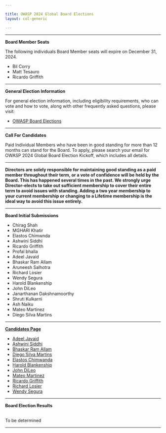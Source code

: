 ```yaml
---

title: OWASP 2024 Global Board Elections
layout: col-generic

---
```


<style>
  table th, table td, table tr {
    padding: 15px;
    border: none;
}
</style>

----

**Board Member Seats**

The following individuals Board Member seats will expire on December 31, 2024.

- Bil Corry
- Matt Tesauro
- Ricardo Griffith 

----

**General Election Information**

For general election information, including eligibility requirements, who can vote and how to vote, along with other frequently asked questions, please visit:

- [OWASP Board Elections](/www-board/elections)

----

**Call For Candidates**

Paid Individual Members who have been in good standing for more than 12 months can stand for the Board. To apply, please search your email for OWASP 2024 Global Board Election Kickoff, which includes all details.


----

**Directors are solely responsible for maintaining good standing as a paid member throughout their term, or a vote of confidence will be held by the Board. This has happened several times in the past. We strongly urge Director-elects to take out sufficient membership to cover their entire term to avoid issues with standing. Adding a two year membership to your current membership or changing to a Lifetime membership is the ideal way to avoid this issue entirely.**


----

**Board Initial Submissions**

- Chirag Shah
- MGHARI Khatir
- Elastos Chimwnda
- Ashwini Siddhi
- Ricardo Griffith
- Profal bhalla
- Adeel Javaid
- Bhaskar Ram Allam
- Aruneesh Salhotra
- Richard Losier
- Wendy Segura
- Harold Blankenship
- John DiLeo
- Janarthanan Dakshnamoorthy
- Shruti Kulkarni
- Ash Naiku
- Mateo Martinez
- Diego Silva Martins



----

**[Candidates Page](https://owasp.org/www-board-candidates/)**

- [Adeel Javaid](www-board-candidates/blob/master/2024/adeel_javaid.md)
- [Ashwini Siddhi](www-board-candidates/blob/master/2024/ashwini_siddhi.md)
- [Bhaskar Ram Allam](www-board-candidates/blob/master/2024/bhaskar_ram_allam.md)
- [Diego Silva Martins](www-board-candidates/blob/master/2024/diego_silva_martins.md)
- [Elastos Chimwanda](www-board-candidates/blob/master/2024/elastos_chimwanda.md)
- [Harold Blankenship](www-board-candidates/blob/master/2024/harold_blankenship.md)
- [John DiLeo](www-board-candidates/blob/master/2024/john_dileo.md)
- [Mateo Martinez](www-board-candidates/blob/master/2024/mateo_martinez.md)
- [Ricardo Griffith](www-board-candidates/blob/master/2024/ricardo_griffith.md)
- [Richard Losier](www-board-candidates/blob/master/2024/richard_losier.md)
- [Wendy Segura](www-board-candidates/blob/master/2024/wend_segura.md)
  

----

**Board Election Results**

<br>To be determined
<br>

----
